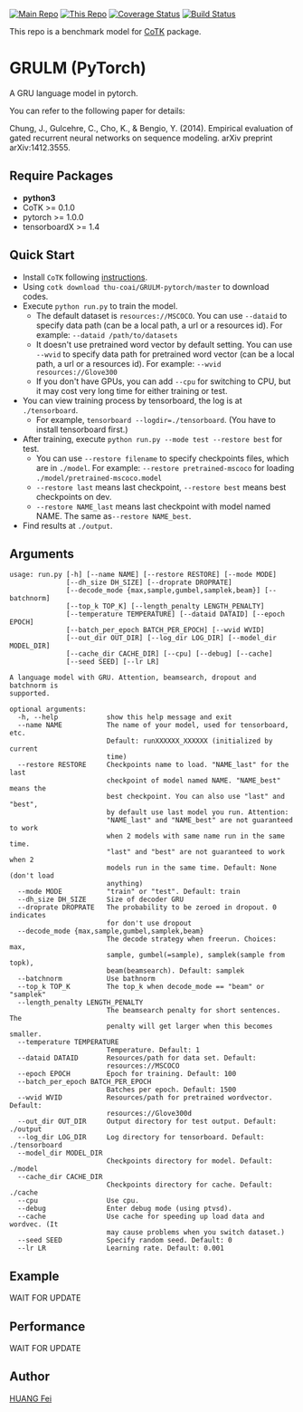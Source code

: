 [![Main Repo](https://img.shields.io/badge/Main_project-cotk-blue.svg?logo=github)](https://github.com/thu-coai/cotk)
[![This Repo](https://img.shields.io/badge/Model_repo-GRULM--pytorch-blue.svg?logo=github)](https://github.com/thu-coai/GRULM-pytorch)
[![Coverage Status](https://coveralls.io/repos/github/thu-coai/GRULM-pytorch/badge.svg?branch=master)](https://coveralls.io/github/thu-coai/GRULM-pytorch?branch=master)
[![Build Status](https://travis-ci.com/thu-coai/GRULM-pytorch.svg?branch=master)](https://travis-ci.com/thu-coai/GRULM-pytorch)

This repo is a benchmark model for [CoTK](https://github.com/thu-coai/cotk) package.

# GRULM (PyTorch)

A GRU language model in pytorch.

You can refer to the following paper for details:

Chung, J., Gulcehre, C., Cho, K., & Bengio, Y. (2014). Empirical evaluation of gated recurrent neural networks on sequence modeling. arXiv preprint arXiv:1412.3555.

## Require Packages

* **python3**
* CoTK >= 0.1.0
* pytorch >= 1.0.0
* tensorboardX >= 1.4

## Quick Start

* Install ``CoTK`` following [instructions](https://github.com/thu-coai/cotk#installation).
* Using ``cotk download thu-coai/GRULM-pytorch/master`` to download codes.
* Execute ``python run.py`` to train the model.
  * The default dataset is ``resources://MSCOCO``. You can use ``--dataid`` to specify data path (can be a local path, a url or a resources id). For example: ``--dataid /path/to/datasets``
  * It doesn't use pretrained word vector by default setting. You can use ``--wvid`` to specify data path for pretrained word vector (can be a local path, a url or a resources id). For example: ``--wvid resources://Glove300``
  * If you don't have GPUs, you can add `--cpu` for switching to CPU, but it may cost very long time for either training or test.
* You can view training process by tensorboard, the log is at `./tensorboard`.
  * For example, ``tensorboard --logdir=./tensorboard``. (You have to install tensorboard first.)
* After training, execute  ``python run.py --mode test --restore best`` for test.
  * You can use ``--restore filename`` to specify checkpoints files, which are in ``./model``. For example: ``--restore pretrained-mscoco`` for loading ``./model/pretrained-mscoco.model``
  * ``--restore last`` means last checkpoint, ``--restore best`` means best checkpoints on dev.
  * ``--restore NAME_last`` means last checkpoint with model named NAME. The same as``--restore NAME_best``.
* Find results at ``./output``.

## Arguments

```none
usage: run.py [-h] [--name NAME] [--restore RESTORE] [--mode MODE]
              [--dh_size DH_SIZE] [--droprate DROPRATE]
              [--decode_mode {max,sample,gumbel,samplek,beam}] [--batchnorm]
              [--top_k TOP_K] [--length_penalty LENGTH_PENALTY]
              [--temperature TEMPERATURE] [--dataid DATAID] [--epoch EPOCH]
              [--batch_per_epoch BATCH_PER_EPOCH] [--wvid WVID]
              [--out_dir OUT_DIR] [--log_dir LOG_DIR] [--model_dir MODEL_DIR]
              [--cache_dir CACHE_DIR] [--cpu] [--debug] [--cache]
              [--seed SEED] [--lr LR]

A language model with GRU. Attention, beamsearch, dropout and batchnorm is
supported.

optional arguments:
  -h, --help            show this help message and exit
  --name NAME           The name of your model, used for tensorboard, etc.
                        Default: runXXXXXX_XXXXXX (initialized by current
                        time)
  --restore RESTORE     Checkpoints name to load. "NAME_last" for the last
                        checkpoint of model named NAME. "NAME_best" means the
                        best checkpoint. You can also use "last" and "best",
                        by default use last model you run. Attention:
                        "NAME_last" and "NAME_best" are not guaranteed to work
                        when 2 models with same name run in the same time.
                        "last" and "best" are not guaranteed to work when 2
                        models run in the same time. Default: None (don't load
                        anything)
  --mode MODE           "train" or "test". Default: train
  --dh_size DH_SIZE     Size of decoder GRU
  --droprate DROPRATE   The probability to be zeroed in dropout. 0 indicates
                        for don't use dropout
  --decode_mode {max,sample,gumbel,samplek,beam}
                        The decode strategy when freerun. Choices: max,
                        sample, gumbel(=sample), samplek(sample from topk),
                        beam(beamsearch). Default: samplek
  --batchnorm           Use bathnorm
  --top_k TOP_K         The top_k when decode_mode == "beam" or "samplek"
  --length_penalty LENGTH_PENALTY
                        The beamsearch penalty for short sentences. The
                        penalty will get larger when this becomes smaller.
  --temperature TEMPERATURE
                        Temperature. Default: 1
  --dataid DATAID       Resources/path for data set. Default:
                        resources://MSCOCO
  --epoch EPOCH         Epoch for training. Default: 100
  --batch_per_epoch BATCH_PER_EPOCH
                        Batches per epoch. Default: 1500
  --wvid WVID           Resources/path for pretrained wordvector. Default:
                        resources://Glove300d
  --out_dir OUT_DIR     Output directory for test output. Default: ./output
  --log_dir LOG_DIR     Log directory for tensorboard. Default: ./tensorboard
  --model_dir MODEL_DIR
                        Checkpoints directory for model. Default: ./model
  --cache_dir CACHE_DIR
                        Checkpoints directory for cache. Default: ./cache
  --cpu                 Use cpu.
  --debug               Enter debug mode (using ptvsd).
  --cache               Use cache for speeding up load data and wordvec. (It
                        may cause problems when you switch dataset.)
  --seed SEED           Specify random seed. Default: 0
  --lr LR               Learning rate. Default: 0.001
```

## Example

WAIT FOR UPDATE

## Performance

WAIT FOR UPDATE

## Author

[HUANG Fei](https://github.com/hzhwcmhf)
